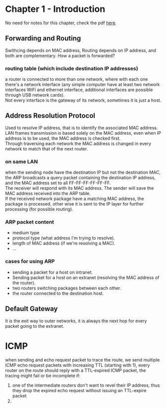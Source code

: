 # Chapter 1 - Introduction

No need for notes for this chapter, check the pdf [here](lecture_slides_pdf/chapter_1.pdf).

## Forwarding and Routing

Swithcing depends on MAC address, Routing depends on IP address, and both are complementary.
How a packet is forwarded?

### routing table (which include destination IP addresses)
a router is connected to more than one network, where with each one there's a network interface (any simple computer have at least two network interfaces  WiFi and ethernet interface, additional interfaces are possible through USB network cards).  
Not every interface is the gateway of its network, sometimes it is just a host.

## Address Resolution Protocol
Used to resolve IP address, that is to identify the associated MAC address.  
LAN frames transmission is based solely on the MAC address, even when IP address is to be used, the MAC address is checked first.  
Through traversing each network the MAC address is changed in every network to match that of the next router.

### on same LAN
when the sending node have the destination IP but not the destination MAC, the ARP broadcasts a query packet containing the destination IP address, and the MAC address set to all FF-FF-FF-FF-FF-FF.  
The receiver will respond with its MAC address.
The sender will save the MAC address received into the ARP table.  
If the received network package have a matching MAC address, the package is processed, other wise it is sent to the IP layer for further processing (for possible routing).

### ARP packet content
- medium type
- protocol type (what address I'm trying to resolve).
- length of MAC address (if we're resolving a MAC).
- ...

### cases for using ARP
- sending a packet for a host on intranet.
- Sending packet for a host on an extranet (resolving the MAC address of the router).
- two routers switching packages between each other.
- the router connected to the destination host.

## Default Gateway
It is the exit way to outer networks, it is always the next hop for every packet going to the extranet.

# ICMP
when sending and echo request packet to trace the route, we send multiple ICMP echo request packets with increasing TTL (starting with 1), every router on the route should reply with a TTL-expired ICMP packet, the tracing might fail or be incomplete if:
1. one of the intermediate routers don't want to revel their IP address, thus they drop the expired echo request without issuing an TTL-expire packet
2. 